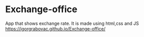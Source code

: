 # Exchange-office
App that shows exchange rate. It is made using html,css and JS
https://igorgrabovac.github.io/Exchange-office/

